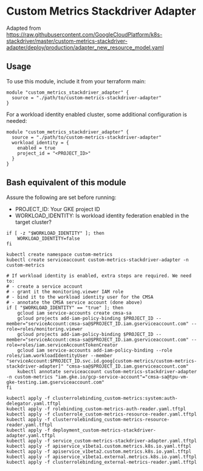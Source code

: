 # Custom Metrics Stackdriver Adapter

Adapted from https://raw.githubusercontent.com/GoogleCloudPlatform/k8s-stackdriver/master/custom-metrics-stackdriver-adapter/deploy/production/adapter_new_resource_model.yaml

## Usage

To use this module, include it from your terraform main:

```
module "custom_metrics_stackdriver_adapter" {
  source = "./path/to/custom-metrics-stackdriver-adapter"
}
```

For a workload identity enabled cluster, some additional configuration is
needed:

```
module "custom_metrics_stackdriver_adapter" {
  source = "./path/to/custom-metrics-stackdriver-adapter"
  workload_identity = {
    enabled = true
    project_id = "<PROJECT_ID>"
  }
}
```

## Bash equivalent of this module

Assure the following are set before running:
   - PROJECT_ID: Your GKE project ID
   - WORKLOAD_IDENTITY: Is workload identity federation enabled in the target cluster?

```
if [ -z "$WORKLOAD_IDENTITY" ]; then
    WORKLOAD_IDENTITY=false
fi

kubectl create namespace custom-metrics
kubectl create serviceaccount custom-metrics-stackdriver-adapter -n custom-metrics

# If workload identity is enabled, extra steps are required. We need to:
# - create a service account
# - grant it the monitoring.viewer IAM role
# - bind it to the workload identity user for the CMSA
# - annotate the CMSA service account (done above)
if [ "$WORKLOAD_IDENTITY" == "true" ]; then
    gcloud iam service-accounts create cmsa-sa
    gcloud projects add-iam-policy-binding $PROJECT_ID --member="serviceAccount:cmsa-sa@$PROJECT_ID.iam.gserviceaccount.com" --role=roles/monitoring.viewer
    gcloud projects add-iam-policy-binding $PROJECT_ID --member="serviceAccount:cmsa-sa@$PROJECT_ID.iam.gserviceaccount.com" --role=roles/iam.serviceAccountTokenCreator
    gcloud iam service-accounts add-iam-policy-binding --role roles/iam.workloadIdentityUser --member "serviceAccount:$PROJECT_ID.svc.id.goog[custom-metrics/custom-metrics-stackdriver-adapter]" "cmsa-sa@$PROJECT_ID.iam.gserviceaccount.com"
    kubectl annotate serviceaccount custom-metrics-stackdriver-adapter -n custom-metrics "iam.gke.io/gcp-service-account"="cmsa-sa@tpu-vm-gke-testing.iam.gserviceaccount.com"
fi

kubectl apply -f clusterrolebinding_custom-metrics:system:auth-delegator.yaml.tftpl
kubectl apply -f rolebinding_custom-metrics-auth-reader.yaml.tftpl
kubectl apply -f clusterrole_custom-metrics-resource-reader.yaml.tftpl
kubectl apply -f clusterrolebinding_custom-metrics-resource-reader.yaml.tftpl
kubectl apply -f deployment_custom-metrics-stackdriver-adapter.yaml.tftpl
kubectl apply -f service_custom-metrics-stackdriver-adapter.yaml.tftpl
kubectl apply -f apiservice_v1beta1.custom.metrics.k8s.io.yaml.tftpl
kubectl apply -f apiservice_v1beta2.custom.metrics.k8s.io.yaml.tftpl
kubectl apply -f apiservice_v1beta1.external.metrics.k8s.io.yaml.tftpl
kubectl apply -f clusterrolebinding_external-metrics-reader.yaml.tftpl
```
